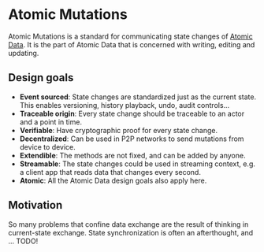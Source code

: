 # Atomic Mutations

Atomic Mutations is a standard for communicating state changes of [Atomic Data](../core/intro.md).
It is the part of Atomic Data that is concerned with writing, editing and updating.

## Design goals

- **Event sourced**: State changes are standardized just as the current state. This enables versioning, history playback, undo, audit controls...
- **Traceable origin**: Every state change should be traceable to an actor and a point in time.
- **Verifiable**: Have cryptographic proof for every state change.
- **Decentralized**: Can be used in P2P networks to send mutations from device to device.
- **Extendible**: The methods are not fixed, and can be added by anyone.
- **Streamable**: The state changes could be used in streaming context, e.g. a client app that reads data that changes every second.
- **Atomic**: All the Atomic Data design goals also apply here.

## Motivation

So many problems that confine data exchange are the result of thinking in current-state exchange.
State synchronization is often an afterthought, and ... TODO!
